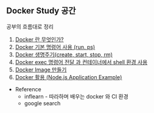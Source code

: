 ## Docker Study 공간

공부의 흐름대로 정리

1. [Docker 란 무엇인가?](01_Start_Docker.md)
2. [Docker 기본 명령어 사용 (run, ps)](02_Docker_Basic_Command.md)
3. [Docker 생명주기(create, start, stop, rm)](03_Docker_Lifecycle.md)
4. [Docker exec 명령어 전달 과 컨테이너에서 shell 환경 사용](04_Docker_Exec_Command.md)
5. [Docker Image 만들기](05_Docker_Image.md)
6. [Docker 활용 (Node.js Application Example)](05_Docker_Image.md)

* Reference
    - inflearn - 따라하며 배우는 docker 와 CI 환경 
    - google search